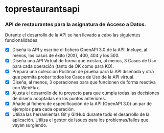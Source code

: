 # toprestaurantsapi

### API de restaurantes para la asignatura de Acceso a Datos.

Durante el desarrollo de la API se han llevado a cabo las siguientes funcionalidades:

 - [x] Diseña la API y escribe el fichero OpenAPI 3.0 de la API. Incluye, al menos, los casos de éxito (20X), 400, 404 y los 500.
 - [x] Diseña una API Virtual de forma que existan, al menos, 3 Casos de Uso para cada operación (tanto de OK como para KO).
 - [x] Prepara una colección Postman de prueba para la API diseñada y otra que permita probar todos los Casos de Uso de la API virtual.
 - [x] Diseña, al menos, 3 operaciones para que funcionen de forma reactiva con WebFlux.
 - [x] Ajusta el desarrollo de tu proyecto para que cumpla todas las decisiones de diseño adoptadas en los puntos anteriores.
 - [x] Añade al fichero de especificación de la API (OpenAPI 3.0) un par de ejemplos para cada operación.
 - [x] Utiliza las herramientas Git y GitHub durante todo el desarrollo de la aplicación. Utiliza el gestor de Issues para los problemas/fallos que vayan surgiendo.
